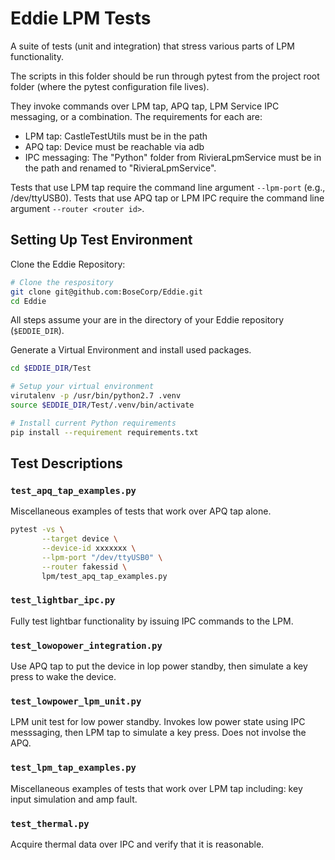 # Eddie LPM Tests
A suite of tests (unit and integration) that stress various parts of LPM functionality.

The scripts in this folder should be run through pytest from the project root folder (where the pytest configuration file lives).

They invoke commands over LPM tap, APQ tap, LPM Service IPC messaging, or a combination. The requirements for each are:
* LPM tap: CastleTestUtils must be in the path
* APQ tap: Device must be reachable via adb
* IPC messaging: The "Python" folder from RivieraLpmService must be in the path and renamed to
"RivieraLpmService".

Tests that use LPM tap require the command line argument `--lpm-port` (e.g., /dev/ttyUSB0).
Tests that use APQ tap or LPM IPC require the command line argument `--router <router id>`.

## Setting Up Test Environment

Clone the Eddie Repository:
```bash
# Clone the respository
git clone git@github.com:BoseCorp/Eddie.git
cd Eddie
```
All steps assume your are in the directory of your Eddie repository (`$EDDIE_DIR`).

Generate a Virtual Environment and install used packages.
```bash
cd $EDDIE_DIR/Test

# Setup your virtual environment
virutalenv -p /usr/bin/python2.7 .venv
source $EDDIE_DIR/Test/.venv/bin/activate

# Install current Python requirements
pip install --requirement requirements.txt
```

## Test Descriptions

### `test_apq_tap_examples.py`
Miscellaneous examples of tests that work over APQ tap alone.
```bash
pytest -vs \
       --target device \
       --device-id xxxxxxx \
       --lpm-port "/dev/ttyUSB0" \
       --router fakessid \
       lpm/test_apq_tap_examples.py 
```

### `test_lightbar_ipc.py`
Fully test lightbar functionality by issuing IPC commands to the LPM.

### `test_lowopower_integration.py`
Use APQ tap to put the device in lop power standby, then simulate a key press to wake the device.

### `test_lowpower_lpm_unit.py`
LPM unit test for low power standby. Invokes low power state using IPC messsaging, then LPM tap to simulate a key press. Does not involse the APQ.

### `test_lpm_tap_examples.py`
Miscellaneous examples of tests that work over LPM tap including: key input simulation and amp fault.

### `test_thermal.py`
Acquire thermal data over IPC and verify that it is reasonable.

